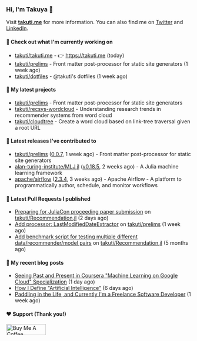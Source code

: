 ### Hi, I'm Takuya 👋

Visit **[takuti.me](https://takuti.me/)** for more information. You can also find me on [Twitter](https://twitter.com/takuti) and [LinkedIn](https://linkedin.com/in/takuti).

#### 👷 Check out what I'm currently working on


- [takuti/takuti.me](https://github.com/takuti/takuti.me) - :point_right: https://takuti.me (today)
- [takuti/prelims](https://github.com/takuti/prelims) - Front matter post-processor for static site generators (1 week ago)
- [takuti/dotfiles](https://github.com/takuti/dotfiles) - @takuti&#39;s dotfiles (1 week ago)

#### 🌱 My latest projects


- [takuti/prelims](https://github.com/takuti/prelims) - Front matter post-processor for static site generators
- [takuti/recsys-wordcloud](https://github.com/takuti/recsys-wordcloud) - Understanding research trends in recommender systems from word cloud
- [takuti/cloudtree](https://github.com/takuti/cloudtree) - Create a word cloud based on link-tree traversal given a root URL

#### 🔭 Latest releases I've contributed to


- [takuti/prelims](https://github.com/takuti/prelims) ([0.0.7](https://github.com/takuti/prelims/releases/tag/0.0.7), 1 week ago) - Front matter post-processor for static site generators
- [alan-turing-institute/MLJ.jl](https://github.com/alan-turing-institute/MLJ.jl) ([v0.18.5](https://github.com/alan-turing-institute/MLJ.jl/releases/tag/v0.18.5), 2 weeks ago) - A Julia machine learning framework
- [apache/airflow](https://github.com/apache/airflow) ([2.3.4](https://github.com/apache/airflow/releases/tag/2.3.4), 3 weeks ago) - Apache Airflow - A platform to programmatically author, schedule, and monitor workflows

#### 🔨 Latest Pull Requests I published


- [Preparing for JuliaCon proceeding paper submission](https://github.com/takuti/Recommendation.jl/pull/63) on [takuti/Recommendation.jl](https://github.com/takuti/Recommendation.jl) (2 days ago)
- [Add processor: LastModifiedDateExtractor](https://github.com/takuti/prelims/pull/20) on [takuti/prelims](https://github.com/takuti/prelims) (1 week ago)
- [Add benchmark script for testing multiple different data/recommender/model pairs](https://github.com/takuti/Recommendation.jl/pull/61) on [takuti/Recommendation.jl](https://github.com/takuti/Recommendation.jl) (5 months ago)

#### 📜 My recent blog posts

- [Seeing Past and Present in Coursera &#34;Machine Learning on Google Cloud&#34; Specialization](https://takuti.me/note/coursera-machine-learning-on-gcp/) (1 day ago)
- [How I Define &#34;Artificial Intelligence&#34;](https://takuti.me/note/klara-and-the-sun/) (6 days ago)
- [Paddling in the Life, and Currently I&#39;m a Freelance Software Developer](https://takuti.me/note/becoming-a-freelancer-in-canada/) (1 week ago)

#### ❤️ Support (Thank you!)

<a href="https://www.buymeacoffee.com/takuti" target="_blank"><img src="https://cdn.buymeacoffee.com/buttons/v2/default-yellow.png" alt="Buy Me A Coffee" style="height: 30px !important;width: 108px !important;" ></a>
